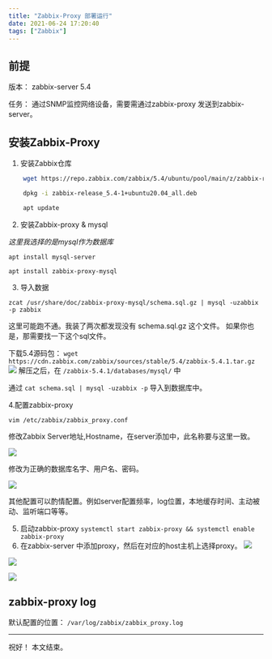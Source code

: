 ```yaml
---
title: "Zabbix-Proxy 部署运行"
date: 2021-06-24 17:20:40
tags: ["Zabbix"]
---
```


## 前提

版本： zabbix-server 5.4

任务： 通过SNMP监控网络设备，需要需通过zabbix-proxy 发送到zabbix-server。

## 安装Zabbix-Proxy

1. 安装Zabbix仓库

```bash
    wget https://repo.zabbix.com/zabbix/5.4/ubuntu/pool/main/z/zabbix-release/zabbix-release_5.4-1+ubuntu20.04_all.deb

    dpkg -i zabbix-release_5.4-1+ubuntu20.04_all.deb

    apt update
```

2. 安装Zabbix-proxy & mysql

_这里我选择的是mysql作为数据库_

`apt install mysql-server`

`apt install zabbix-proxy-mysql`

3. 导入数据

`zcat /usr/share/doc/zabbix-proxy-mysql/schema.sql.gz | mysql -uzabbix -p zabbix`

这里可能跑不通。我装了两次都发现没有 schema.sql.gz 这个文件。
如果你也是，那需要找一下这个sql文件。

下载5.4源码包：
`wget https://cdn.zabbix.com/zabbix/sources/stable/5.4/zabbix-5.4.1.tar.gz`
![](https://img-blog.csdnimg.cn/img_convert/8eadb68dbe4f2051e1c72a2919286f07.png#id=yP1Gu&originHeight=1340&originWidth=652&originalType=binary&ratio=1&status=done&style=none)
解压之后，在 `/zabbix-5.4.1/databases/mysql/` 中

通过 `cat schema.sql | mysql -uzabbix -p` 导入到数据库中。

4.配置zabbix-proxy

`vim /etc/zabbix/zabbix_proxy.conf`

修改Zabbix Server地址,Hostname，在server添加中，此名称要与这里一致。

![](https://img-blog.csdnimg.cn/img_convert/8e3e758e82804c0909ee74bd40d1b988.png#id=HVbW6&originHeight=820&originWidth=1968&originalType=binary&ratio=1&status=done&style=none)

修改为正确的数据库名字、用户名、密码。

![](https://img-blog.csdnimg.cn/img_convert/4f0b8f22d1c7753e24705f37025297a1.png#id=ogGz5&originHeight=994&originWidth=1230&originalType=binary&ratio=1&status=done&style=none)

其他配置可以酌情配置。例如server配置频率，log位置，本地缓存时间、主动被动、监听端口等等。

5. 启动zabbix-proxy
   `systemctl start zabbix-proxy && systemctl enable zabbix-proxy` 
6. 在zabbix-server 中添加proxy，然后在对应的host主机上选择proxy。
   ![](https://img-blog.csdnimg.cn/img_convert/c869c5c2e48a6d94965c4ee9afd1d3a3.png#id=XryPJ&originHeight=1252&originWidth=1686&originalType=binary&ratio=1&status=done&style=none) 

![](https://img-blog.csdnimg.cn/img_convert/4236f0501054b223da6b5dde07a340a0.png#id=UMgsH&originHeight=930&originWidth=3870&originalType=binary&ratio=1&status=done&style=none)

![](https://img-blog.csdnimg.cn/img_convert/f4604e95270f33648790159d8fcde8f6.png#id=UTV3A&originHeight=1158&originWidth=2394&originalType=binary&ratio=1&status=done&style=none)

## zabbix-proxy log

默认配置的位置： `/var/log/zabbix/zabbix_proxy.log`

---

祝好！
本文结束。